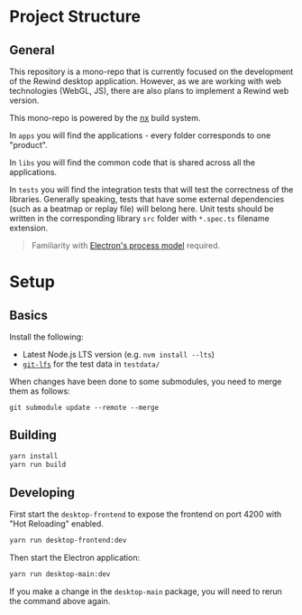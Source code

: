 Project Structure
===

General
---

This repository is a mono-repo that is currently focused on the development of the Rewind desktop application. However,
as we are working with web technologies (WebGL, JS), there are also plans to implement a Rewind web version.

This mono-repo is powered by the [nx](https://nx.dev/) build system.

In `apps` you will find the applications - every folder corresponds to one "product".

In `libs` you will find the common code that is shared across all the applications.

In `tests` you will find the integration tests that will test the correctness of the libraries. Generally speaking,
tests that have some external dependencies (such as a beatmap or replay file) will belong here. Unit tests should be
written in the corresponding library `src` folder with `*.spec.ts` filename extension.

> Familiarity with [Electron's process model](https://www.electronjs.org/docs/latest/tutorial/process-model) required.
 
Setup
===
Basics
---

Install the following:

* Latest Node.js LTS version (e.g. `nvm install --lts`)
* [`git-lfs`](https://git-lfs.github.com/) for the test data in `testdata/`


When changes have been done to some submodules, you need to merge them as follows:
```
git submodule update --remote --merge
```

Building
---

```bash
yarn install
yarn run build
```

Developing
---

First start the `desktop-frontend` to expose the frontend on port 4200 with "Hot Reloading" enabled.

```bash
yarn run desktop-frontend:dev
```

Then start the Electron application:

```bash
yarn run desktop-main:dev
```

If you make a change in the `desktop-main` package, you will need to rerun the command above again.

